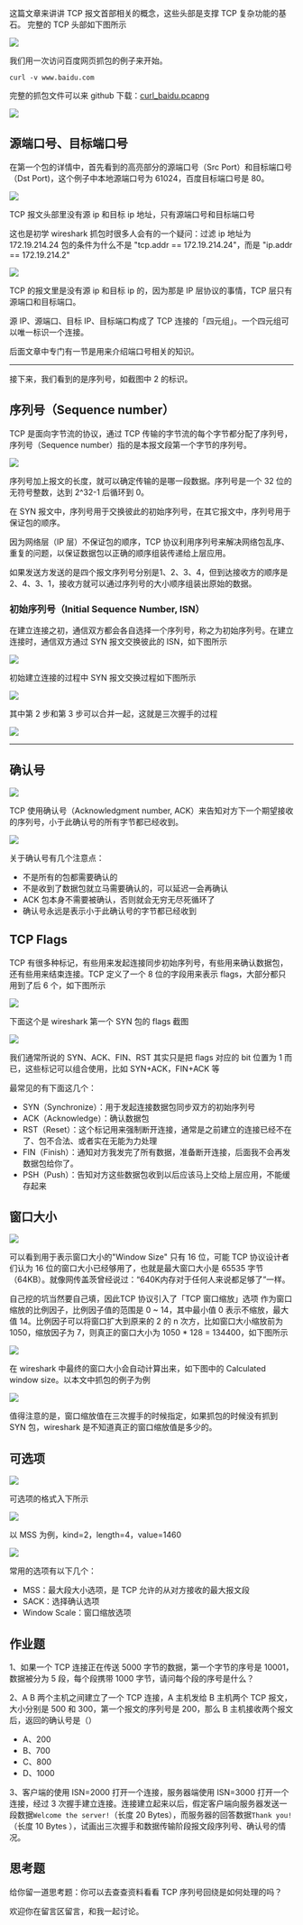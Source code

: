 这篇文章来讲讲 TCP 报文首部相关的概念，这些头部是支撑 TCP 复杂功能的基石。 完整的 TCP 头部如下图所示

![](https://user-gold-cdn.xitu.io/2019/9/27/16d702629b61cbcc?w=1021&h=305&f=jpeg&s=68072)

我们用一次访问百度网页抓包的例子来开始。

```
curl -v www.baidu.com

```

完整的抓包文件可以来 github 下载：[curl\_baidu.pcapng](https://github.com/arthur-zhang/tcp_ebook/blob/master/tcp_header/curl_baidu.pcapng)

![](https://user-gold-cdn.xitu.io/2019/9/27/16d702629babb3f6?w=2286&h=680&f=jpeg&s=441866)

## 源端口号、目标端口号

在第一个包的详情中，首先看到的高亮部分的源端口号（Src Port）和目标端口号（Dst Port)，这个例子中本地源端口号为 61024，百度目标端口号是 80。

![](https://user-gold-cdn.xitu.io/2019/9/27/16d70262f5e8a192?w=1972&h=580&f=jpeg&s=180491)

TCP 报文头部里没有源 ip 和目标 ip 地址，只有源端口号和目标端口号

这也是初学 wireshark 抓包时很多人会有的一个疑问：过滤 ip 地址为 172.19.214.24 包的条件为什么不是 "tcp.addr == 172.19.214.24"，而是 "ip.addr == 172.19.214.2"

![](https://user-gold-cdn.xitu.io/2019/9/27/16d70262f65563ce?w=1046&h=493&f=jpeg&s=179469)

TCP 的报文里是没有源 ip 和目标 ip 的，因为那是 IP 层协议的事情，TCP 层只有源端口和目标端口。

源 IP、源端口、目标 IP、目标端口构成了 TCP 连接的「四元组」。一个四元组可以唯一标识一个连接。

后面文章中专门有一节是用来介绍端口号相关的知识。

* * *

接下来，我们看到的是序列号，如截图中 2 的标识。

## 序列号（Sequence number）

TCP 是面向字节流的协议，通过 TCP 传输的字节流的每个字节都分配了序列号，序列号（Sequence number）指的是本报文段第一个字节的序列号。

![](https://user-gold-cdn.xitu.io/2019/9/27/16d70262f7fb618a?w=1932&h=522&f=jpeg&s=131413)

序列号加上报文的长度，就可以确定传输的是哪一段数据。序列号是一个 32 位的无符号整数，达到 2^32-1 后循环到 0。

在 SYN 报文中，序列号用于交换彼此的初始序列号，在其它报文中，序列号用于保证包的顺序。

因为网络层（IP 层）不保证包的顺序，TCP 协议利用序列号来解决网络包乱序、重复的问题，以保证数据包以正确的顺序组装传递给上层应用。

如果发送方发送的是四个报文序列号分别是1、2、3、4，但到达接收方的顺序是 2、4、3、1，接收方就可以通过序列号的大小顺序组装出原始的数据。

### 初始序列号（Initial Sequence Number, ISN）

在建立连接之初，通信双方都会各自选择一个序列号，称之为初始序列号。在建立连接时，通信双方通过 SYN 报文交换彼此的 ISN，如下图所示

![](https://user-gold-cdn.xitu.io/2019/9/27/16d70264eaa6828c?w=1998&h=574&f=jpeg&s=182407)

初始建立连接的过程中 SYN 报文交换过程如下图所示

![](https://user-gold-cdn.xitu.io/2019/9/27/16d70264ef144241?w=1466&h=1014&f=jpeg&s=162705)

其中第 2 步和第 3 步可以合并一起，这就是三次握手的过程

![](https://user-gold-cdn.xitu.io/2019/9/27/16d70264f4692792?w=1780&h=1074&f=jpeg&s=154022)

* * *

## 确认号

![](https://user-gold-cdn.xitu.io/2019/9/27/16d70265e2c9f7c0?w=1049&h=320&f=jpeg&s=65312)

TCP 使用确认号（Acknowledgment number, ACK）来告知对方下一个期望接收的序列号，小于此确认号的所有字节都已经收到。

![](https://user-gold-cdn.xitu.io/2019/9/27/16d70265e3d247b3?w=1274&h=560&f=jpeg&s=83922)

关于确认号有几个注意点：

*   不是所有的包都需要确认的
*   不是收到了数据包就立马需要确认的，可以延迟一会再确认
*   ACK 包本身不需要被确认，否则就会无穷无尽死循环了
*   确认号永远是表示小于此确认号的字节都已经收到

## TCP Flags

TCP 有很多种标记，有些用来发起连接同步初始序列号，有些用来确认数据包，还有些用来结束连接。TCP 定义了一个 8 位的字段用来表示 flags，大部分都只用到了后 6 个，如下图所示

![](https://user-gold-cdn.xitu.io/2019/9/27/16d70265e3ed0a23?w=1015&h=301&f=jpeg&s=69525)

下面这个是 wireshark 第一个 SYN 包的 flags 截图

![](https://user-gold-cdn.xitu.io/2019/9/27/16d70266d81f6e83?w=913&h=252&f=jpeg&s=67647)

我们通常所说的 SYN、ACK、FIN、RST 其实只是把 flags 对应的 bit 位置为 1 而已，这些标记可以组合使用，比如 SYN+ACK，FIN+ACK 等

最常见的有下面这几个：

*   SYN（Synchronize）：用于发起连接数据包同步双方的初始序列号
*   ACK（Acknowledge）：确认数据包
*   RST（Reset）：这个标记用来强制断开连接，通常是之前建立的连接已经不在了、包不合法、或者实在无能为力处理
*   FIN（Finish）：通知对方我发完了所有数据，准备断开连接，后面我不会再发数据包给你了。
*   PSH（Push）：告知对方这些数据包收到以后应该马上交给上层应用，不能缓存起来

## 窗口大小

![](https://user-gold-cdn.xitu.io/2019/9/27/16d70266d82aaebd?w=986&h=289&f=jpeg&s=65852)

可以看到用于表示窗口大小的"Window Size" 只有 16 位，可能 TCP 协议设计者们认为 16 位的窗口大小已经够用了，也就是最大窗口大小是 65535 字节（64KB）。就像网传盖茨曾经说过：“640K内存对于任何人来说都足够了”一样。

自己挖的坑当然要自己填，因此TCP 协议引入了「TCP 窗口缩放」选项 作为窗口缩放的比例因子，比例因子值的范围是 0 ~ 14，其中最小值 0 表示不缩放，最大值 14。比例因子可以将窗口扩大到原来的 2 的 n 次方，比如窗口大小缩放前为 1050，缩放因子为 7，则真正的窗口大小为 1050 \* 128 = 134400，如下图所示

![](https://user-gold-cdn.xitu.io/2019/9/27/16d70266db317004?w=1730&h=506&f=jpeg&s=145850)

在 wireshark 中最终的窗口大小会自动计算出来，如下图中的 Calculated window size。以本文中抓包的例子为例

![](https://user-gold-cdn.xitu.io/2019/9/27/16d70266f7f45c6b?w=1010&h=438&f=jpeg&s=182184)

值得注意的是，窗口缩放值在三次握手的时候指定，如果抓包的时候没有抓到 SYN 包，wireshark 是不知道真正的窗口缩放值是多少的。

## 可选项

![](https://user-gold-cdn.xitu.io/2019/9/27/16d70266f7d32a0f?w=1036&h=321&f=jpeg&s=68293)

可选项的格式入下所示

![](https://user-gold-cdn.xitu.io/2019/9/27/16d70266f820427e?w=862&h=106&f=jpeg&s=19476)

以 MSS 为例，kind=2，length=4，value=1460

![](https://user-gold-cdn.xitu.io/2019/9/27/16d7026733bbfa60?w=1106&h=231&f=jpeg&s=66026)

常用的选项有以下几个：

*   MSS：最大段大小选项，是 TCP 允许的从对方接收的最大报文段
*   SACK：选择确认选项
*   Window Scale：窗口缩放选项

## 作业题

1、如果一个 TCP 连接正在传送 5000 字节的数据，第一个字节的序号是 10001，数据被分为 5 段，每个段携带 1000 字节，请问每个段的序号是什么？

2、A B 两个主机之间建立了一个 TCP 连接，A 主机发给 B 主机两个 TCP 报文，大小分别是 500 和 300，第一个报文的序列号是 200，那么 B 主机接收两个报文后，返回的确认号是（）

*   A、200
*   B、700
*   C、800
*   D、1000

3、客户端的使用 ISN=2000 打开一个连接，服务器端使用 ISN=3000 打开一个连接，经过 3 次握手建立连接。连接建立起来以后，假定客户端向服务器发送一段数据`Welcome the server!`（长度 20 Bytes），而服务器的回答数据`Thank you!`（长度 10 Bytes ），试画出三次握手和数据传输阶段报文段序列号、确认号的情况。

## 思考题

给你留一道思考题：你可以去查查资料看看 TCP 序列号回绕是如何处理的吗？

欢迎你在留言区留言，和我一起讨论。